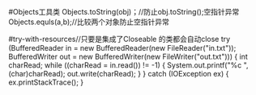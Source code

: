 #Objects工具类
Objects.toString(obj)；//防止obj.toString();空指针异常
Objects.equls(a,b);//比较两个对象防止空指针异常

#try-with-resources//只要是集成了Closeable 的类都会自动close
try (BufferedReader in  = new BufferedReader(new FileReader("in.txt"));
           BufferedWriter out = new BufferedWriter(new FileWriter("out.txt"))) {
         int charRead;
         while ((charRead = in.read()) != -1) {
            System.out.printf("%c ", (char)charRead);
            out.write(charRead);
         }
      } catch (IOException ex) {
         ex.printStackTrace();
      }
